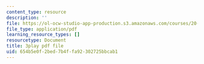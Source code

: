 ```yaml
---
content_type: resource
description: ''
file: https://ol-ocw-studio-app-production.s3.amazonaws.com/courses/20-219-becoming-the-next-bill-nye-writing-and-hosting-the-educational-show-january-iap-2015/654b5e0f2bed7b4ffa92302725bbcab1_3coxJFCY3T4.pdf
file_type: application/pdf
learning_resource_types: []
resourcetype: Document
title: 3play pdf file
uid: 654b5e0f-2bed-7b4f-fa92-302725bbcab1
---
```

